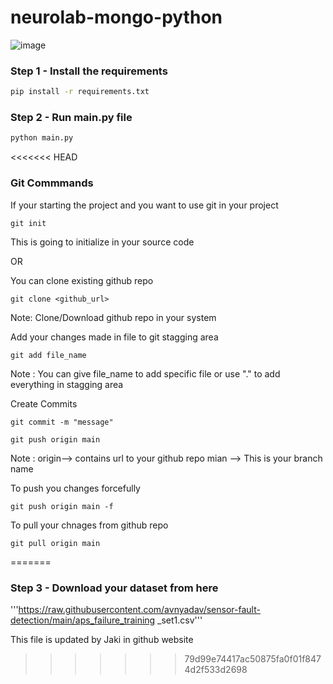 # neurolab-mongo-python

![image](https://user-images.githubusercontent.com/57321948/196933065-4b16c235-f3b9-4391-9cfe-4affcec87c35.png)

### Step 1 - Install the requirements

```bash
pip install -r requirements.txt
```

### Step 2 - Run main.py file

```bash
python main.py
```
<<<<<<< HEAD

### Git Commmands


If your starting the project and you want to use git in your project

```
git init
```


This is going to initialize in your source code

OR

You can clone existing github repo


```
git clone <github_url>
```

Note: Clone/Download github repo in your system



Add your changes made in file to git stagging area

```
git add file_name
```
Note : You can give file_name to add specific file or use "." to add everything in stagging area

Create Commits

```
git commit -m "message"
```

```
git push origin main
```

Note : origin--> contains url to your github repo
mian --> This is your branch name

To push you changes forcefully

```
git push origin main -f
```

To pull your chnages from github repo

```
git pull origin main
```

=======
### Step 3 - Download your dataset from here
'''https://raw.githubusercontent.com/avnyadav/sensor-fault-detection/main/aps_failure_training
_set1.csv'''

This file is updated by Jaki in github website
>>>>>>> 79d99e74417ac50875fa0f01f8474d2f533d2698
